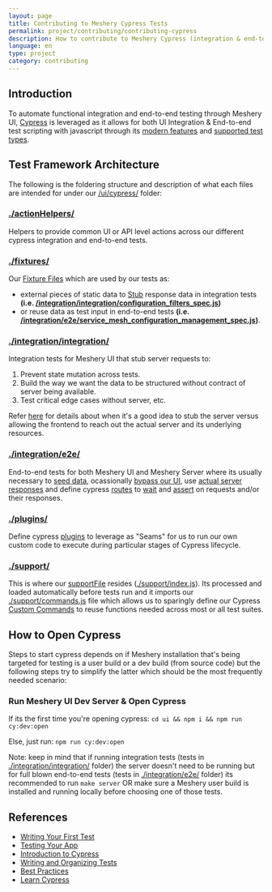 ```yaml
---
layout: page
title: Contributing to Meshery Cypress Tests
permalink: project/contributing/contributing-cypress
description: How to contribute to Meshery Cypress (integration & end-to-end) Tests.
language: en
type: project
category: contributing
---
```


## <a name="contributing-cypress-intro">Introduction</a>

To automate functional integration and end-to-end testing through Meshery UI, [Cypress](https://www.cypress.io/) is leveraged as it allows for both UI Integration & End-to-end test scripting with javascript through its [modern features](https://docs.cypress.io/guides/overview/why-cypress#Features) and [supported test types](https://docs.cypress.io/guides/overview/why-cypress#Who-uses-Cypress).

## Test Framework Architecture

The following is the foldering structure and description of what each files are intended for under our [/ui/cypress/](https://github.com/meshery/meshery/tree/master/ui/cypress) folder:

### [./actionHelpers/](https://github.com/meshery/meshery/tree/master/ui/cypress/actionHelpers)

Helpers to provide common UI or API level actions across our different cypress integration and end-to-end tests.

### [./fixtures/](https://github.com/meshery/meshery/tree/master/ui/cypress/fixtures)

Our [Fixture Files](https://docs.cypress.io/guides/core-concepts/writing-and-organizing-tests#Fixture-Files) which are used by our tests as: 
- external pieces of static data to [Stub](https://docs.cypress.io/guides/guides/network-requests#Stubbing) response data in integration tests **(i.e. [/integration/integration/configuration_filters_spec.js](https://github.com/meshery/meshery/blob/master/ui/cypress/integration/integration/configuration_filters_spec.js))**
- or reuse data as test input in end-to-end tests **(i.e. [/integration/e2e/service_mesh_configuration_management_spec.js](https://github.com/meshery/meshery/blob/master/ui/cypress/integration/e2e/service_mesh_configuration_management_spec.js))**.

### [./integration/integration/](https://github.com/meshery/meshery/tree/master/ui/cypress/integration/integration)

Integration tests for Meshery UI that stub server requests to:
1. Prevent state mutation across tests.
2. Build the way we want the data to be structured without contract of server being available.
3. Test critical edge cases without server, etc. 

Refer [here](https://docs.cypress.io/guides/getting-started/testing-your-app#Stubbing-the-server) for details about when it's a good idea to stub the server versus allowing the frontend to reach out the actual server and its underlying resources.

### [./integration/e2e/](https://github.com/meshery/meshery/tree/master/ui/cypress/integration/e2e)

End-to-end tests for both Meshery UI and Meshery Server where its usually necessary to [seed data](https://docs.cypress.io/guides/getting-started/testing-your-app#Seeding-data), ocassionally [bypass our UI](https://docs.cypress.io/guides/getting-started/testing-your-app#Bypassing-your-UI), use [actual server responses](https://docs.cypress.io/guides/guides/network-requests#Use-Server-Responses) and define cypress [routes](https://docs.cypress.io/guides/guides/network-requests#Routing) to [wait](https://docs.cypress.io/guides/guides/network-requests#Waiting) and [assert](https://docs.cypress.io/guides/guides/network-requests#Assertions) on requests and/or their responses.

### [./plugins/](https://github.com/meshery/meshery/tree/master/ui/cypress/plugins)

Define cypress [plugins](https://docs.cypress.io/guides/tooling/plugins-guide) to leverage as "Seams" for us to run our own custom code to execute during particular stages of Cypress lifecycle.

### [./support/](https://github.com/meshery/meshery/tree/master/ui/cypress/support)

This is where our [supportFile](https://docs.cypress.io/guides/references/configuration#Folders-Files) resides ([./support/index.js](https://github.com/meshery/meshery/blob/master/ui/cypress/support/index.js)). Its processed and loaded automatically before tests run and it imports our [./support/commands.js](https://github.com/meshery/meshery/blob/master/ui/cypress/support/commands.js) file which allows us to sparingly define our Cypress [Custom Commands](https://docs.cypress.io/api/cypress-api/custom-commands) to reuse functions needed across most or all test suites.

## How to Open Cypress

Steps to start cypress depends on if Meshery installation that's being targeted for testing is a user build or a dev build (from source code) but the following steps try to simplify the latter which should be the most frequently needed scenario:

### Run Meshery UI Dev Server & Open Cypress
If its the first time you're opening cypress:
`cd ui && npm i && npm run cy:dev:open`

Else, just run:
`npm run cy:dev:open`

Note: keep in mind that if running integration tests (tests in [./integration/integration/](https://github.com/meshery/meshery/tree/master/ui/cypress/integration/integration) folder) the server doesn't need to be running but for full blown end-to-end tests (tests in [./integration/e2e/](https://github.com/meshery/meshery/tree/master/ui/cypress/integration/e2e) folder) its recommended to run `make server` OR make sure a Meshery user build is installed and running locally before choosing one of those tests.

## References
- [Writing Your First Test](https://docs.cypress.io/guides/getting-started/writing-your-first-test)
- [Testing Your App](https://docs.cypress.io/guides/getting-started/testing-your-app)
- [Introduction to Cypress](https://docs.cypress.io/guides/core-concepts/introduction-to-cypress)
- [Writing and Organizing Tests](https://docs.cypress.io/guides/core-concepts/writing-and-organizing-tests)
- [Best Practices](https://docs.cypress.io/guides/references/best-practices)
- [Learn Cypress](https://learn.cypress.io)
